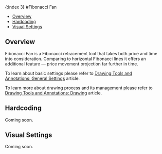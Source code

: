 {:index 3}
#Fibonacci Fan

* [Overview](#overview)
* [Hardcoding](#hardcoding)
* [Visual Settings](#visual_settings)

## Overview

Fibonacci Fan is a Fibonacci retracement tool that takes both price and time into consideration. Comparing to horizontal Fibonacci lines it offers an additional feature — price movement projection far further in time.

To learn about basic settings please refer to [Drawing Tools and Annotations: General Settings](General_Settings) article.

To learn more about drawing process and its management please refer to [Drawing Tools and Annotations: Drawing](Drawing) article.

## Hardcoding

Coming soon.

## Visual Settings

Coming soon.

